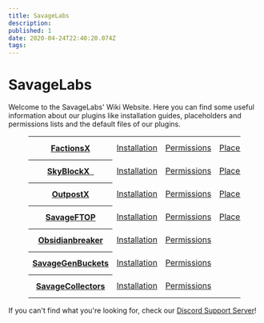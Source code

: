 ```yaml
---
title: SavageLabs
description: 
published: 1
date: 2020-04-24T22:40:20.074Z
tags: 
---
```


# SavageLabs

Welcome to the SavageLabs' Wiki Website.
Here you can find some useful information about our plugins like installation guides, placeholders 
and permissions lists and the default files of our plugins.

<figure class="table"><table><tbody><tr><th><a href="https://wiki.savagelabs.net/factions/information">FactionsX</a>
  </th><td><a href="https://wiki.savagelabs.net/factions/installation">Installation</a></td><td>
  <a href="https://wiki.savagelabs.net/factions/permissions">Permissions</a></td><td>
  <a href="https://wiki.savagelabs.net/factions/placeholders">Placeholders</a></td><td>
  <a href="https://wiki.savagelabs.net/factions/default-files">Default Files</a></td><td>
  <a href="https://wiki.savagelabs.net/factions/addons">Addons</a></td></tr><tr><th>
  <a href="https://wiki.savagelabs.net/skyblock/information">SkyBlockX
  &nbsp;</a></th><td>
  <a href="https://wiki.savagelabs.net/skyblock/installation">Installation</a></td><td>
  <a href="https://wiki.savagelabs.net/skyblock/permissions">Permissions</a></td><td>
  <a href="https://wiki.savagelabs.net/skyblock/placeholders">Placeholders</a></td><td>
  <a href="https://wiki.savagelabs.net/skyblock/default-files">Default Files</a></td><td>
  &nbsp;</td></tr><tr><th>
  <a href="https://wiki.savagelabs.net/outpost/information">OutpostX</a></th><td>
  <a href="https://wiki.savagelabs.net/outpost/installation">Installation</a></td><td>
  <a href="https://wiki.savagelabs.net/outpost/permissions">Permissions</a></td><td>
  <a href="https://wiki.savagelabs.net/outpost/placeholders">Placeholders</a></td><td>
  <a href="https://wiki.savagelabs.net/outpost/default-files">Default Files</a></td><td>
  &nbsp;</td></tr><tr><th>
  <a href="https://wiki.savagelabs.net/ftop/information">SavageFTOP</a></th><td>
  <a href="https://wiki.savagelabs.net/ftop/installation">Installation</a></td><td>
  <a href="https://wiki.savagelabs.net/ftop/permissions">Permissions</a></td><td>
  <a href="https://wiki.savagelabs.net/ftop/placeholders">Placeholders</a></td><td>
  <a href="https://wiki.savagelabs.net/ftop/default-files">Default Files</a></td><td>
  &nbsp;</td></tr><tr><th>
  <a href="https://wiki.savagelabs.net/obsidianbreaker/information">Obsidianbreaker</a></th><td>
  <a href="https://wiki.savagelabs.net/obsidianbreaker/installation">Installation</a></td><td>
  <a href="https://wiki.savagelabs.net/obsidianbreaker/permissions">Permissions</a></td><td>&nbsp;</td><td>
  <a href="https://wiki.savagelabs.net/obsidianbreaker/default-files">Default Files</a></td><td>
  &nbsp;</td></tr><tr><th>
  <a href="https://wiki.savagelabs.net/genbuckets/information">SavageGenBuckets</a></th><td>
  <a href="https://wiki.savagelabs.net/genbuckets/installation">Installation</a></td><td>
  <a href="https://wiki.savagelabs.net/genbuckets/permissions">Permissions</a></td><td>
  &nbsp;</td><td><a href="https://wiki.savagelabs.net/genbuckets/default-files">Default Files</a></td><td>
  &nbsp;</td></tr><tr><th>
  <a href="https://wiki.savagelabs.net/collectors/information">SavageCollectors</a></th><td>
  <a href="https://wiki.savagelabs.net/collectors/installation">Installation</a></td><td>
  <a href="https://wiki.savagelabs.net/collectors/permissions">Permissions</a></td><td>
  &nbsp;</td><td><a href="https://wiki.savagelabs.net/collectors/default-files">Default Files</a></td><td>&nbsp;</td></tr></tbody></table></figure>
  
If you can't find what you're looking for, check our <a href="https://discord.gg/j8CW7x8">Discord Support Server</a>!